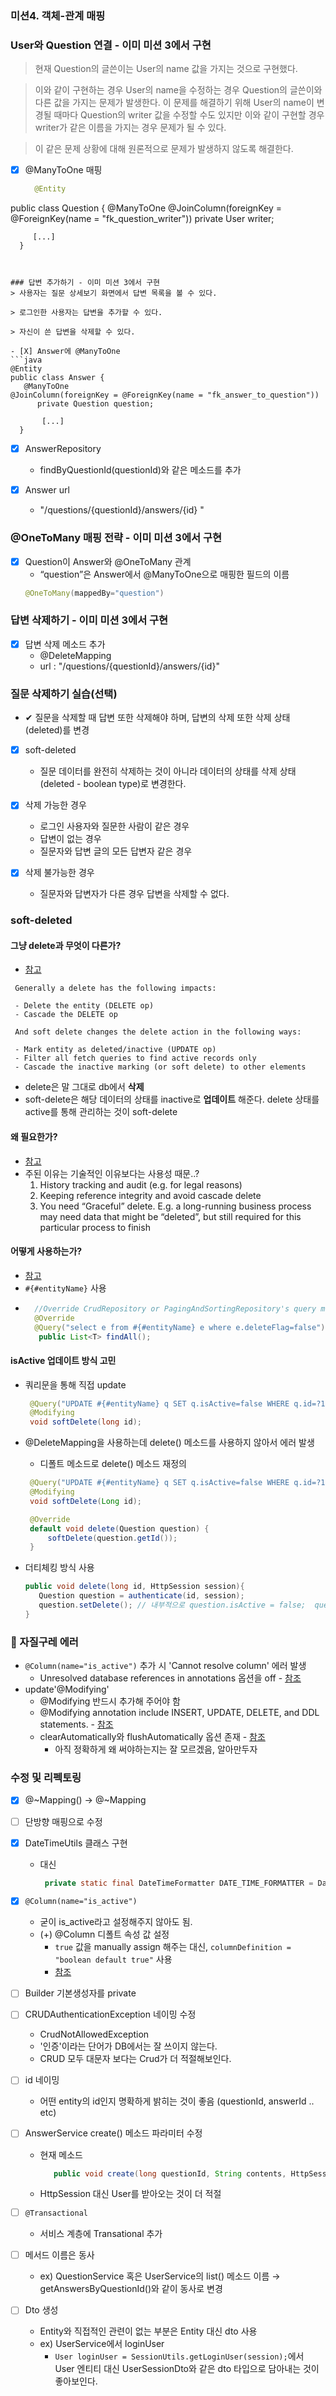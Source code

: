 ### 미션4. 객체-관계 매핑

### User와 Question 연결 - 이미 미션 3에서 구현
> 현재 Question의 글쓴이는 User의 name 값을 가지는 것으로 구현했다.

> 이와 같이 구현하는 경우 User의 name을 수정하는 경우 Question의 글쓴이와 다른 값을 가지는 문제가 발생한다.
> 이 문제를 해결하기 위해 User의 name이 변경될 때마다 Question의 writer 값을 수정할 수도 있지만 이와 같이 구현할 경우 writer가 같은 이름을 가지는 경우 문제가 될 수 있다.

> 이 같은 문제 상황에 대해 원론적으로 문제가 발생하지 않도록 해결한다.

- [X] @ManyToOne 매핑
  ```java
    @Entity
 public class Question {
       @ManyToOne
  @JoinColumn(foreignKey = @ForeignKey(name = "fk_question_writer"))
       private User writer;

         [...]
      }
   ```


### 답변 추가하기 - 이미 미션 3에서 구현
> 사용자는 질문 상세보기 화면에서 답변 목록을 볼 수 있다.

> 로그인한 사용자는 답변을 추가할 수 있다.

> 자신이 쓴 답변을 삭제할 수 있다.

- [X] Answer에 @ManyToOne
  ```java
   @Entity
 public class Answer {
      @ManyToOne
  @JoinColumn(foreignKey = @ForeignKey(name = "fk_answer_to_question"))
         private Question question;

          [...]
     }
  ```
- [X] AnswerRepository
  - findByQuestionId(questionId)와 같은 메소드를 추가

- [X] Answer url
  - "/questions/{questionId}/answers/{id} "


### @OneToMany 매핑 전략 - 이미 미션 3에서 구현
- [X] Question이 Answer와 @OneToMany 관계
  - “question”은 Answer에서 @ManyToOne으로 매핑한 필드의 이름
  ```java
  @OneToMany(mappedBy="question")
  ```

### 답변 삭제하기 - 이미 미션 3에서 구현
- [X] 답변 삭제 메소드 추가
  - @DeleteMapping
  - url : "/questions/{questionId}/answers/{id}"

### 질문 삭제하기 실습(선택)
- ✔ 질문을 삭제할 때 답변 또한 삭제해야 하며, 답변의 삭제 또한 삭제 상태(deleted)를 변경

- [X] soft-deleted
  - 질문 데이터를 완전히 삭제하는 것이 아니라 데이터의 상태를 삭제 상태(deleted - boolean type)로 변경한다.

- [X] 삭제 가능한 경우
  - 로그인 사용자와 질문한 사람이 같은 경우
  - 답변이 없는 경우
  - 질문자와 답변 글의 모든 답변자 같은 경우

- [X] 삭제 불가능한 경우
  - 질문자와 답변자가 다른 경우 답변을 삭제할 수 없다.


### soft-deleted
#### 그냥 delete과 무엇이 다른가?
  - [참고](https://github.com/spring-projects/spring-data-jpa/issues/676#issuecomment-752422516)
   ```text
    Generally a delete has the following impacts:

    - Delete the entity (DELETE op)
    - Cascade the DELETE op

    And soft delete changes the delete action in the following ways:

    - Mark entity as deleted/inactive (UPDATE op)
    - Filter all fetch queries to find active records only
    - Cascade the inactive marking (or soft delete) to other elements
   ```
  - delete은 말 그대로 db에서 **삭제**
  - soft-delete은 해당 데이터의 상태를 inactive로 **업데이트** 해준다. delete 상태를 active를 통해 관리하는 것이 soft-delete
#### 왜 필요한가?
  - [참고](https://dzone.com/articles/to-delete-or-to-soft-delete-that-is-the-question)
  - 주된 이유는 기술적인 이유보다는 사용성 때문..?
    1. History tracking and audit (e.g. for legal reasons)
    2. Keeping reference integrity and avoid cascade delete
    3. You need “Graceful” delete. E.g. a long-running business process may need data that might be “deleted”, but still required for this particular process to finish

#### 어떻게 사용하는가?
  - [참고](https://stackoverflow.com/a/33168644)
  - `#{#entityName}` 사용
  - ```java
	  //Override CrudRepository or PagingAndSortingRepository's query method:
	  @Override
	  @Query("select e from #{#entityName} e where e.deleteFlag=false")
	   public List<T> findAll();
    ```

#### isActive 업데이트 방식 고민
- 쿼리문을 통해 직접 update
	 ```java
	  @Query("UPDATE #{#entityName} q SET q.isActive=false WHERE q.id=?1")
	  @Modifying
	  void softDelete(long id);
    ```

 - @DeleteMapping을 사용하는데 delete() 메소드를 사용하지 않아서 에러 발생
    - 디폴트 메소드로 delete() 메소드 재정의
    ```java
     @Query("UPDATE #{#entityName} q SET q.isActive=false WHERE q.id=?1")
     @Modifying
     void softDelete(Long id);

     @Override
     default void delete(Question question) {
         softDelete(question.getId());
     }
    ```

- 더티체킹 방식 사용
  ```java
  public void delete(long id, HttpSession session){
     Question question = authenticate(id, session);
     question.setDelete(); // 내부적으로 question.isActive = false;  questionRepository.save(question);
  }
  ```


### 🚨 자질구레 에러

- `@Column(name="is_active")` 추가 시 'Cannot resolve column' 에러 발생
  - Unresolved database references in annotations 옵션을 off - [참조](https://stackoverflow.com/questions/29155350/jpa-cannot-resolve-column-intellij)
- update'@Modifying'
  - @Modifying 반드시 추가해 주어야 함
  - @Modifying annotation include INSERT, UPDATE, DELETE, and DDL statements. - [참조](https://stackoverflow.com/questions/19323557/handling-soft-deletes-with-spring-jpa)
  - clearAutomatically와 flushAutomatically 옵션 존재 - [참조](https://www.baeldung.com/spring-data-jpa-modifying-annotation#clear)
    - 아직 정확하게 왜 써야하는지는 잘 모르겠음, 알아만두자

### 수정 및 리펙토링
 - [X] @~Mapping() → @~Mapping
 - [ ] 단방향 매핑으로 수정
 - [X] DateTimeUtils 클래스 구현
   - 대신 
       ```java
        private static final DateTimeFormatter DATE_TIME_FORMATTER = DateTimeFormatter.ofPattern("yyyy-MM-dd HH:mm:ss");
       ```
   
 - [X] `@Column(name="is_active")`
    - 굳이 is_active라고 설정해주지 않아도 됨.
    - (+) @Column 디폴트 속성 값 설정
      - `true` 값을 manually assign 해주는 대신, `columnDefinition = "boolean default true"` 사용
      - [참조](https://stackoverflow.com/questions/28207359/how-to-set-default-boolean-value-in-jpa)
    
 - [ ] Builder 기본생성자를 private

 - [ ] CRUDAuthenticationException 네이밍 수정
    - CrudNotAllowedException
    - '인증'이라는 단어가 DB에서는 잘 쓰이지 않는다.
    - CRUD 모두 대문자 보다는 Crud가 더 적절해보인다.
    
 - [ ] id 네이밍
    - 어떤 entity의 id인지 명확하게 밝히는 것이 좋음 (questionId, answerId .. etc)

 - [ ] AnswerService create() 메소드 파라미터 수정
   - 현재 메소드 
     ```java
        public void create(long questionId, String contents, HttpSession session) { //...};
     ```
     
   - HttpSession 대신 User를 받아오는 것이 더 적절
    
- [ ] `@Transactional`
   - 서비스 계층에 Transational 추가

- [ ] 메서드 이름은 동사
   - ex) QuestionService 혹은 UserService의 list() 메소드 이름 → getAnswersByQuestionId()와 같이 동사로 변경
    
- [ ] Dto 생성
   - Entity와 직접적인 관련이 없는 부분은 Entity 대신 dto 사용
   - ex) UserService에서 loginUser
      -  `User loginUser = SessionUtils.getLoginUser(session);`에서 User 엔티티 대신 UserSessionDto와 같은 dto 타입으로 담아내는 것이 좋아보인다.
